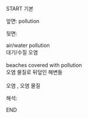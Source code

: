 START
기본

앞면:
pollution


뒷면:
<div>air/water pollution </div><div>대기/수질 오염</div><div><br></div><div><div>beaches covered with pollution </div><div>오염 물질로 뒤덮인 해변들</div></div><div><br></div><div>오염 , 오염 물질</div>


해석:
<!--ID: 1746614454456-->
END